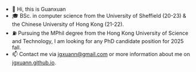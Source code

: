- 👋 Hi, this is Guanxuan
- 🎓 BSc. in computer science from the University of Sheffield (20-23) & the Chinese University of Hong Kong (21-22).
- ⛽️ Pursuing the MPhil degree from the Hong Kong University of Science and Technology, I am looking for any PhD candidate position for 2025 fall.
- 📫 Contact me via jgxuann@gmail.com or more information about me on [jgxuann.github.io](https://jgxuann.github.io/).

<!---
jgxuann/jgxuann is a ✨ special ✨ repository because its `README.md` (this file) appears on your GitHub profile.
You can click the Preview link to take a look at your changes.
--->
